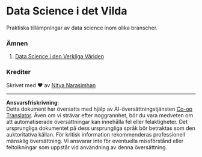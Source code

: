<!--
CO_OP_TRANSLATOR_METADATA:
{
  "original_hash": "07faf02ff163e609edf0b0308dc5d4e6",
  "translation_date": "2025-08-26T21:49:21+00:00",
  "source_file": "6-Data-Science-In-Wild/README.md",
  "language_code": "sv"
}
-->
# Data Science i det Vilda

Praktiska tillämpningar av data science inom olika branscher.

### Ämnen

1. [Data Science i den Verkliga Världen](20-Real-World-Examples/README.md)

### Krediter

Skrivet med ❤️ av [Nitya Narasimhan](https://twitter.com/nitya)

---

**Ansvarsfriskrivning**:  
Detta dokument har översatts med hjälp av AI-översättningstjänsten [Co-op Translator](https://github.com/Azure/co-op-translator). Även om vi strävar efter noggrannhet, bör du vara medveten om att automatiserade översättningar kan innehålla fel eller felaktigheter. Det ursprungliga dokumentet på dess ursprungliga språk bör betraktas som den auktoritativa källan. För kritisk information rekommenderas professionell mänsklig översättning. Vi ansvarar inte för eventuella missförstånd eller feltolkningar som uppstår vid användning av denna översättning.